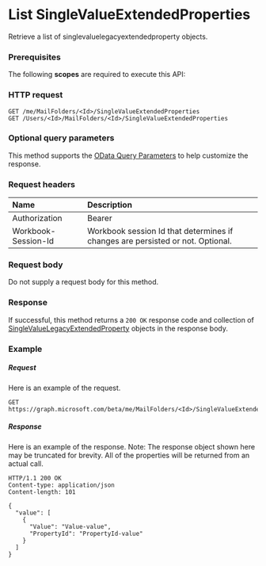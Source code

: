 # List SingleValueExtendedProperties

Retrieve a list of singlevaluelegacyextendedproperty objects.
### Prerequisites
The following **scopes** are required to execute this API: 
### HTTP request
<!-- { "blockType": "ignored" } -->
```http
GET /me/MailFolders/<Id>/SingleValueExtendedProperties
GET /Users/<Id>/MailFolders/<Id>/SingleValueExtendedProperties
```
### Optional query parameters
This method supports the [OData Query Parameters](http://graph.microsoft.io/docs/overview/query_parameters) to help customize the response.

### Request headers
| Name      |Description|
|:----------|:----------|
| Authorization  | Bearer <code>|
| Workbook-Session-Id  | Workbook session Id that determines if changes are persisted or not. Optional.|

### Request body
Do not supply a request body for this method.
### Response
If successful, this method returns a `200 OK` response code and collection of [SingleValueLegacyExtendedProperty](../resources/singlevaluelegacyextendedproperty.md) objects in the response body.
### Example
##### Request
Here is an example of the request.
<!-- {
  "blockType": "request",
  "name": "get_singlevalueextendedproperties"
}-->
```http
GET https://graph.microsoft.com/beta/me/MailFolders/<Id>/SingleValueExtendedProperties
```
##### Response
Here is an example of the response. Note: The response object shown here may be truncated for brevity. All of the properties will be returned from an actual call.
<!-- {
  "blockType": "response",
  "truncated": true,
  "@odata.type": "microsoft.graph.SingleValueLegacyExtendedProperty",
  "isCollection": true
} -->
```http
HTTP/1.1 200 OK
Content-type: application/json
Content-length: 101

{
  "value": [
    {
      "Value": "Value-value",
      "PropertyId": "PropertyId-value"
    }
  ]
}
```

<!-- uuid: 8fcb5dbc-d5aa-4681-8e31-b001d5168d79
2015-10-25 14:57:30 UTC -->
<!-- {
  "type": "#page.annotation",
  "description": "List SingleValueExtendedProperties",
  "keywords": "",
  "section": "documentation",
  "tocPath": ""
}-->